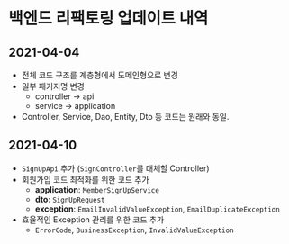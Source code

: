 # 백엔드 리팩토링 업데이트 내역
## 2021-04-04
- 전체 코드 구조를 계층형에서 도메인형으로 변경
- 일부 패키지명 변경
  - controller -> api
  - service -> application
- Controller, Service, Dao, Entity, Dto 등 코드는 원래와 동일.

## 2021-04-10
- `SignUpApi` 추가 (`SignController`를 대체할 Controller)
- 회원가입 코드 최적화를 위한 코드 추가
  - **application**: `MemberSignUpService`
  - **dto**: `SignUpRequest`
  - **exception**: `EmailInvalidValueException`, `EmailDuplicateException`
- 효율적인 Exception 관리를 위한 코드 추가
  - `ErrorCode`, `BusinessException`, `InvalidValueException`
